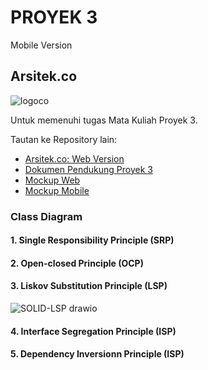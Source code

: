 # PROYEK 3

Mobile Version

## Arsitek.co
![logoco](https://user-images.githubusercontent.com/79303700/161211240-43b0031d-2c47-4055-977c-213192e6236c.png)

Untuk memenuhi tugas Mata Kuliah Proyek 3.

Tautan ke Repository lain:

- [Arsitek.co: Web Version](https://github.com/Eko748/ArchitectApp-Web)
- [Dokumen Pendukung Proyek 3](https://github.com/lelymaria/DATA-PROYEK-3)
- [Mockup Web](https://www.figma.com/file/Uvb7jXpQH1BoT2ULGVDv4n/Web?node-id=0%3A1)
- [Mockup Mobile](https://www.figma.com/file/m1ePrrwEZ1gz57B4FkQBfE/mobile?node-id=0%3A1)


### Class Diagram
#### 1. Single Responsibility Principle (SRP)

#### 2. Open-closed Principle (OCP)

#### 3. Liskov Substitution Principle (LSP)
![SOLID-LSP drawio](https://user-images.githubusercontent.com/79303700/175243937-e08f30a4-2bdd-45b0-9fd8-6c72a90e8d1c.png)

#### 4. Interface Segregation Principle (ISP)

#### 5. Dependency Inversionn Principle (ISP)
